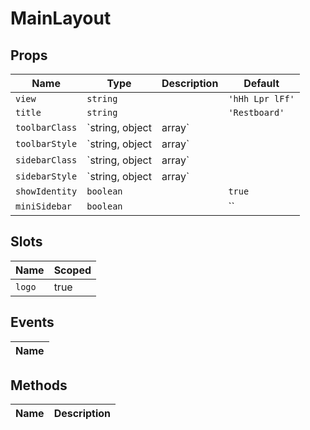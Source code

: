 # MainLayout

> 

## Props

| Name       | Type          | Description     | Default                  |
|------------|---------------|-----------------|--------------------------|
| `view` | `string` |  | `'hHh Lpr lFf'` |
| `title` | `string` |  | `'Restboard'` |
| `toolbarClass` | `string, object|array` |  | `` |
| `toolbarStyle` | `string, object|array` |  | `` |
| `sidebarClass` | `string, object|array` |  | `` |
| `sidebarStyle` | `string, object|array` |  | `` |
| `showIdentity` | `boolean` |  | `true` |
| `miniSidebar` | `boolean` |  | `` |

## Slots

| Name       | Scoped        |
|------------|---------------|
| `logo` | true |

## Events

| Name       |
|------------|

## Methods

| Name       | Description     |
|------------|-----------------|
